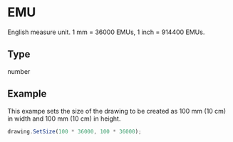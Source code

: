 # EMU

English measure unit. 1 mm = 36000 EMUs, 1 inch = 914400 EMUs.

## Type

number



## Example

This exampe sets the size of the drawing to be created as 100 mm (10 cm) in width and 100 mm (10 cm) in height.

```javascript editor-docx
drawing.SetSize(100 * 36000, 100 * 36000);
```
